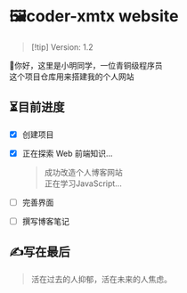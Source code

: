 # 🖼️coder-xmtx website

> [!tip] Version: 1.2

👋你好，这里是小明同学，一位青铜级程序员 <br/>
这个项目仓库用来搭建我的个人网站

## ⏳目前进度

- [X] 创建项目
- [X] 正在探索 Web 前端知识...
    > 成功改造个人博客网站 <br/>
    > 正在学习JavaScript...

- [ ] 完善界面
- [ ] 撰写博客笔记

## ✍️写在最后

> 活在过去的人抑郁，活在未来的人焦虑。